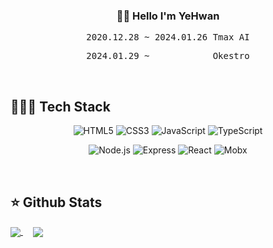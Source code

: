 <!-- ![header](https://capsule-render.vercel.app/api?type=waving&color=gradient&customColorList=9&height=200&section=header&text=(&nbsp;(x)&nbsp;=>&nbsp;{&nbsp;return&nbsp;행동(x)&nbsp;}&nbsp;)(&nbsp;생각&nbsp;);&fontSize=40&animation=blink&fontAlignY=40) -->

<h3 align="center"> 👋🏻 Hello I'm YeHwan </h3>
<pre align="center"> 2020.12.28 ~ 2024.01.26 Tmax AI </pre>
<pre align="center"> 2024.01.29 ~            Okestro </pre>

<br>

## 🧑🏻‍💻 Tech Stack
<p align="center">
   <img alt="HTML5" src ="https://img.shields.io/badge/HTML5-E34F26.svg?&style=flat&logo=HTML5&logoColor=white"/>
   <img alt="CSS3" src ="https://img.shields.io/badge/CSS3-1572B6.svg?&style=flat&logo=CSS3&logoColor=white"/>
   <img alt="JavaScript" src ="https://img.shields.io/badge/JavaScript-F7DF1E.svg?&style=flat&logo=JavaScript&logoColor=white"/>
   <img alt="TypeScript" src ="https://img.shields.io/badge/TypeScript-3178C6.svg?&style=flat&logo=TypeScript&logoColor=white"/>
<p>
   
<p align="center">
   <img alt="Node.js" src ="https://img.shields.io/badge/Node.js-339933.svg?&style=flat&logo=Node.js&logoColor=white"/>
   <img alt="Express" src ="https://img.shields.io/badge/Express.js-000000.svg?&style=flat&logo=Express&logoColor=white"/>
   <img alt="React" src ="https://img.shields.io/badge/React-61DAFB.svg?&style=flat&logo=React&logoColor=white"/>
   <img alt="Mobx" src ="https://img.shields.io/badge/Mobx-FF9955.svg?&style=flat&logo=Mobx&logoColor=white"/>
<p>
   
   
   
<br>

## ⭐️ Github Stats  


<a href="https://github.com/anuraghazra/github-readme-stats">
   <img align="center" src="https://github-readme-stats.vercel.app/api?username=OhYeHwan&theme=radical&show_icons=true&count_private=true&hide_border=true"/>
</a>
&nbsp;&nbsp;&nbsp;
<a href="https://github.com/anuraghazra/github-readme-stats">
  <img align="center" src="https://github-readme-stats.vercel.app/api/top-langs/?username=OhYeHwan&hide=Makefile,Cmake&theme=radical"/>
</a>
   
<!-- ![footer](https://capsule-render.vercel.app/api?type=waving&color=gradient&customColorList=9&height=200&section=footer&fontSize=80&animation=blink) -->

